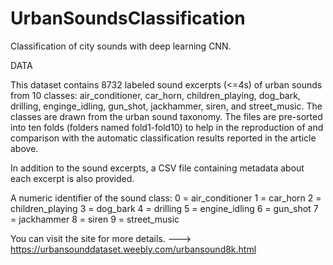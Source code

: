 # UrbanSoundsClassification
Classification of city sounds with deep learning CNN.

DATA

This dataset contains 8732 labeled sound excerpts (<=4s) of urban sounds from 10 classes: air_conditioner, car_horn, children_playing, dog_bark, drilling, enginge_idling, gun_shot, jackhammer, siren, and street_music. The classes are drawn from the urban sound taxonomy.
The files are pre-sorted into ten folds (folders named fold1-fold10) to help in the reproduction of and comparison with the automatic classification results reported in the article above.

In addition to the sound excerpts, a CSV file containing metadata about each excerpt is also provided.

A numeric identifier of the sound class:
0 = air_conditioner
1 = car_horn
2 = children_playing
3 = dog_bark
4 = drilling
5 = engine_idling
6 = gun_shot
7 = jackhammer
8 = siren
9 = street_music

You can visit the site for more details. --->  https://urbansounddataset.weebly.com/urbansound8k.html

